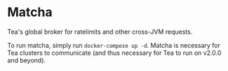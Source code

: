 # Matcha
Tea's global broker for ratelimits and other cross-JVM requests.

To run matcha, simply run `docker-compose up -d`. Matcha is necessary for Tea clusters to communicate (and thus necessary for Tea to run on v2.0.0 and beyond).
